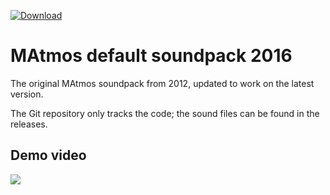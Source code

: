 [![Download](https://img.shields.io/badge/-soundpack%20download-brightgreen)](https://github.com/makamys/MAtmos-2016-Default/releases)

# MAtmos default soundpack 2016
The original MAtmos soundpack from 2012, updated to work on the latest version.

The Git repository only tracks the code; the sound files can be found in the releases.

## Demo video
[![](http://img.youtube.com/vi/Z4Zu4kvyDHU/0.jpg)](http://www.youtube.com/watch?v=Z4Zu4kvyDHU "")
